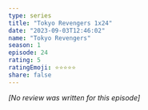 ```yaml
---
type: series
title: "Tokyo Revengers 1x24"
date: "2023-09-03T12:46:02"
name: "Tokyo Revengers"
season: 1
episode: 24
rating: 5
ratingEmoji: ⭐️⭐️⭐️⭐️⭐️
share: false
---
```


*[No review was written for this episode]*

